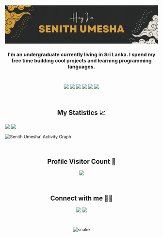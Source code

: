 <p align="center">
<img src="assets\banner.png" />
</p>

<h3 align="center">I'm an undergraduate currently living in Sri Lanka. I spend my free time building cool projects and learning programming languages.</h3>

<br>

<p>
<div align="center">
  <img src="https://img.shields.io/badge/Java-ED8B00?style=for-the-badge&logo=java&logoColor=ED8B00&labelColor=282828">
  <img src="https://img.shields.io/badge/Flutter-02569B?style=for-the-badge&logo=flutter&logoColor=02569B&labelColor=282828">
  <img src="https://img.shields.io/badge/Kotlin-0095D5?&style=for-the-badge&logo=kotlin&logoColor=0095D5&labelColor=282828">
  <img src="https://img.shields.io/badge/firebase-ffca28?style=for-the-badge&logo=firebase&logoColor=ffca28&labelColor=282828">
  <img src="https://img.shields.io/badge/Android_Studio-3DDC84?style=for-the-badge&logo=android-studio&logoColor=3DDC84&labelColor=282828">
  <img src="https://img.shields.io/badge/VSCode-0078D4?style=for-the-badge&logo=visual%20studio%20code&logoColor=0078D4&labelColor=282828">
</div>
</p>

<br/>

<h2 align="center"><b>My Statistics 📈</b></h2>

<p align="left">
  <img width="49.5%" src="https://github-readme-stats.vercel.app/api?username=BlackEyedGhouL&show_icons=true&theme=gruvbox&hide_border=true" />
  <img width="49.5%" src="https://github-readme-streak-stats.herokuapp.com/?user=BlackEyedGhouL&theme=gruvbox&hide_border=true" />
  </a>
</p>

![Senith Umesha' Activity Graph](https://activity-graph.herokuapp.com/graph?username=BlackEyedGhouL&custom_title=Senith%20Umesha's%20Contribution%20Graph&theme=gruvbox&bg_color=282828&hide_border=true&line=d1a01f&point=c58545)

<br>
<h2 align="center"><b>Profile Visitor Count 👀</b></h2>

<p align="center" >   
  <img src="https://profile-counter.glitch.me/BlackEyedGhouL/count.svg" />
</p>

<br>
<h2 align="center"><b>Connect with me 🤝🏻</b></h2>

<div align="center">
	
[<img src="https://img.shields.io/badge/linkedin-%230077B5.svg?&style=for-the-badge&logo=linkedin&logoColor=white" />](https://www.linkedin.com/in/senith-umesha/) [<img src="https://img.shields.io/badge/Stack_Overflow-FE7A16?style=for-the-badge&logo=stack-overflow&logoColor=white" />](https://stackoverflow.com/users/15165638/senith-umesha)
	
</div>

<br>
<p align="center">
<img src="https://github.com/BlackEyedGhouL/BlackEyedGhouL/raw/output/github-contribution-grid-snake.svg" alt="snake"></center>
</p>
